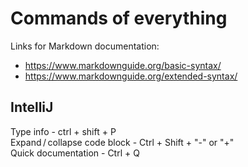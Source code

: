 # Commands of everything

Links for Markdown documentation:
- https://www.markdownguide.org/basic-syntax/
- https://www.markdownguide.org/extended-syntax/


## IntelliJ

Type info - ctrl + shift + P  
Expand / collapse code block - Ctrl + Shift + "-" or "+"  
Quick documentation - Ctrl + Q
